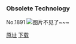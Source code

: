 ### Obsolete Technology
No.1891
![图片不见了~~~](https://imgs.xkcd.com/comics/obsolete_technology.png)

[原址](https://xkcd.com//1891) [下载](https://imgs.xkcd.com/comics/obsolete_technology.png)


